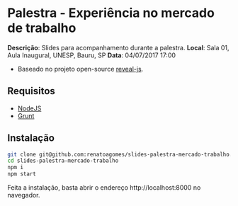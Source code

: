 # Palestra - Experiência no mercado de trabalho

**Descrição**: Slides para acompanhamento durante a palestra.
**Local**: Sala 01, Aula Inaugural, UNESP, Bauru, SP
**Data**: 04/07/2017 17:00

 - Baseado no projeto open-source [reveal-js](http://lab.hakim.se/reveal-js/#/).

## Requisitos

- [NodeJS](https://nodejs.org/en/download)
- [Grunt](https://gruntjs.com)

## Instalação

``` sh
git clone git@github.com:renatoagomes/slides-palestra-mercado-trabalho.git
cd slides-palestra-mercado-trabalho
npm i
npm start
```

Feita a instalação, basta abrir o endereço http://localhost:8000 no navegador.
